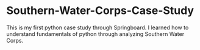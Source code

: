 # Southern-Water-Corps-Case-Study

This is my first python case study through Springboard.
I learned how to understand fundamentals of python through analyzing Southern Water Corps.
